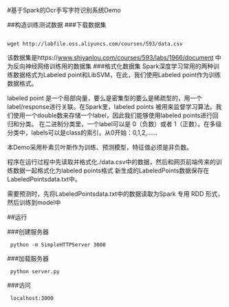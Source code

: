 
#基于Spark的Ocr手写字符识别系统Demo

##构造训练测试数据
###下载数据集
```

wget http://labfile.oss.aliyuncs.com/courses/593/data.csv
```
该数据集是https://www.shiyanlou.com/courses/593/labs/1966/document 中为反向神经网络训练用的数据集
###格式化数据集
Spark深度学习常用的两种训练数据格式为Labeled point和LibSVM，在此，我们使用Labeled point作为训练数据格式。


labeled point 是一个局部向量，要么是密集型的要么是稀疏型的，用一个label/response进行关联。在Spark里，labeled points 被用来监督学习算法。我们使用一个double数来存储一个label，因此我们能够使用labeled points进行回归和分类。
在二进制分类里，一个label可以是 0（负数）或者 1（正数）。在多级分类中，labels可以是class的索引，从0开始：0,1,2,......

本Demo采用朴素贝叶斯作为训练、预测模型，特征值必须是非负数。

程序在运行过程中先读取并格式化./data.csv中的数据，然后和网页前端传来的训练数据一起格式化为labeled points格式
新生成的LabeledPoints数据保存在LabeledPointsdata.txt中。

需要预测时，先将LabeledPointsdata.txt中的数据读取为Spark 专用 RDD 形式，然后训练到model中

##运行


###创建服务器
```
 python -m SimpleHTTPServer 3000
```

###加载服务器
```
 python server.py

```
###访问
```
 localhost:3000
```